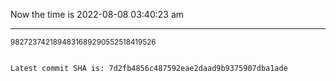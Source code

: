 Now the time is 2022-08-08 03:40:23 am

---

<small>9827237421894831689290552518419526</small>

```txt

Latest commit SHA is: 7d2fb4856c487592eae2daad9b9375907dba1ade
```
